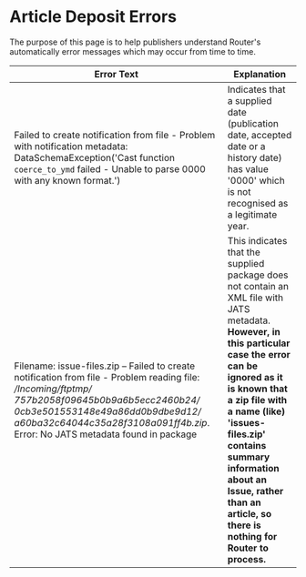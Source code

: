 # Article Deposit Errors #

The purpose of this page is to help publishers understand Router's automatically error messages which may occur from time to time.


| Error Text | Explanation |
|---------|----------|
| Failed to create notification from file - Problem with notification metadata: DataSchemaException('Cast function `coerce_to_ymd` failed - Unable to parse 0000 with any known format.')                                                                            | Indicates that a supplied date (publication date, accepted date or a history date) has value '0000' which is not recognised as a legitimate year.  |
| Filename: issue-files.zip – Failed to create notification from file - Problem reading file: */Incoming/ftptmp/ 757b2058f09645b0b9a6b5ecc2460b24/ 0cb3e501553148e49a86dd0b9dbe9d12/ a60ba32c64044c35a28f3108a091ff4b.zip*. Error: No JATS metadata found in package | This indicates that the supplied package does not contain an XML file with JATS metadata.  **However, in this particular case the error can be ignored as it is known that a zip file with a name (like) 'issues-files.zip' contains summary information about an Issue, rather than an article, so there is nothing for Router to process.** |
